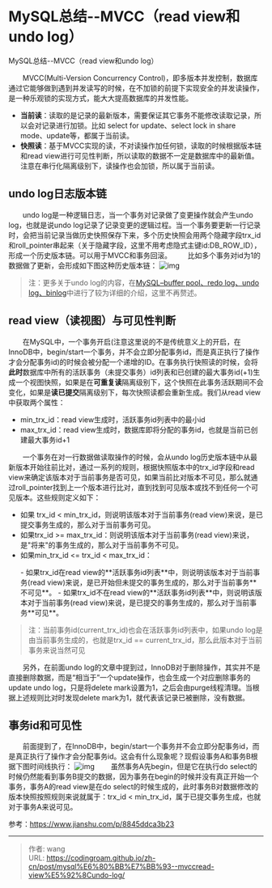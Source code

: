 # MySQL总结--MVCC（read view和undo log）

MySQL总结--MVCC（read view和undo log）
<!--more-->




  MVCC(Multi-Version Concurrency Control)，即多版本并发控制，数据库通过它能够做到遇到并发读写的时候，在不加锁的前提下实现安全的并发读操作，是一种乐观锁的实现方式，能大大提高数据库的并发性能。

- **当前读**：读取的是记录的最新版本，需要保证其它事务不能修改读取记录，所以会对记录进行加锁。比如 select for update、select lock in share mode、update等，都属于当前读。 
- **快照读**：基于MVCC实现的读，不对读操作加任何锁，读取的时候根据版本链和read view进行可见性判断，所以读取的数据不一定是数据库中的最新值。注意在串行化隔离级别下，读操作也会加锁，所以属于当前读。


## undo log日志版本链


  undo log是一种逻辑日志，当一个事务对记录做了变更操作就会产生undo log，也就是说undo log记录了记录变更的逻辑过程。当一个事务要更新一行记录时，会把当前记录当做历史快照保存下来，多个历史快照会用两个隐藏字段trx_id和roll_pointer串起来（关于隐藏字段，这里不用考虑隐式主键id:DB_ROW_ID），形成一个历史版本链。可以用于MVCC和事务回滚。   比如多个事务对id为1的数据做了更新，会形成如下图这种历史版本链： ![img](https://bucket-typora-kw.oss-cn-beijing.aliyuncs.com/typora-image/20210402040422901.png)

>注：更多关于undo log的内容，在<a href="https://blog.csdn.net/huangzhilin2015/article/details/115396599">MySQL–buffer pool、redo log、undo log、binlog</a>中进行了较为详细的介绍，这里不再赘述。

## read view（读视图）与可见性判断

  在MySQL中，一个事务开启(注意这里说的不是传统意义上的开启，在InnoDB中，begin/start一个事务，并不会立即分配事务id，而是真正执行了操作才会分配事务id)的时候会被分配一个递增的ID。在事务执行快照读的时候，会将**此时**数据库中所有的活跃事务（未提交事务）id列表和已创建的最大事务id(+1)生成一个视图快照，如果是在**可重复读**隔离级别下，这个快照在此事务活跃期间不会变化，如果是**读已提交**隔离级别下，每次快照读都会重新生成。我们从read view中获取两个属性：

- min_trx_id：read view生成时，活跃事务id列表中的最小id 
- max_trx_id：read view生成时，数据库即将分配的事务id，也就是当前已创建最大事务id+1

  一个事务在对一行数据做读取操作的时候，会从undo log历史版本链中从最新版本开始往前比对，通过一系列的规则，根据快照版本中的trx_id字段和read view来确定该版本对于当前事务是否可见，如果当前比对版本不可见，那么就通过roll_pointer找到上一个版本进行比对，直到找到可见版本或找不到任何一个可见版本。这些规则定义如下：

-  如果 trx_id < min_trx_id，则说明该版本对于当前事务(read view)来说，是已提交事务生成的，那么对于当前事务可见。  
-  如果trx_id >= max_trx_id：则说明该版本对于当前事务(read view)来说，是"将来"的事务生成的，那么对于当前事务不可见。  
-  如果min_trx_id <= trx_id < max_trx_id： 
 <ul> 
  - 如果trx_id在read view的**活跃事务id列表**中，则说明该版本对于当前事务(read view)来说，是已开始但未提交的事务生成的，那么对于当前事务**不可见**。 
  - 如果trx_id不在read view的**活跃事务id列表**中，则说明该版本对于当前事务(read view)来说，是已提交的事务生成的，那么对于当前事务**可见**。 
 </ul> 
 <blockquote> 
  <p>注：当前事务id(current_trx_id)也会在活跃事务id列表中，如果undo log是由当前事务生成的，也就是trx_id == current_trx_id，那么此版本对于当前事务来说当然可见</p> 
 </blockquote>  

  另外，在前面undo log的文章中提到过，InnoDB对于删除操作，其实并不是直接删除数据，而是“相当于”一个update操作，也会生成一个对应删除事务的update undo log，只是将delete mark设置为1，之后会由purge线程清理。当根据上述规则比对时发现delete mark为1，就代表该记录已被删除，没有数据。

## 事务id和可见性


  前面提到了，在InnoDB中，begin/start一个事务并不会立即分配事务id，而是真正执行了操作才会分配事务id。这会有什么现象呢？现假设事务A和事务B根据下图时间线执行： ![img](https://bucket-typora-kw.oss-cn-beijing.aliyuncs.com/typora-image/20210411235304921.png)   虽然事务A先begin，但是它在执行do select的时候仍然能看到事务B提交的数据，因为事务在begin的时候并没有真正开始一个事务，事务A的read view是在do select的时候生成的，此时事务B对数据修改的版本快照按照规则来说就属于：trx_id &lt; min_trx_id，属于已提交事务生成，也就对于事务A来说可见。

参考：https://www.jianshu.com/p/8845ddca3b23



---

> 作者: wang  
> URL: https://codingroam.github.io/zh-cn/post/mysql%E6%80%BB%E7%BB%93--mvccread-view%E5%92%8Cundo-log/  

